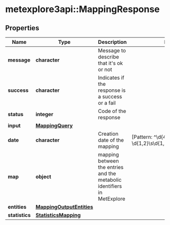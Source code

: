 # metexplore3api::MappingResponse


## Properties
Name | Type | Description | Notes
------------ | ------------- | ------------- | -------------
**message** | **character** | Message to describe that it&#39;s ok or not | 
**success** | **character** | Indicates if the response is a success or a fail | 
**status** | **integer** | Code of the response | 
**input** | [**MappingQuery**](MappingQuery.md) |  | 
**date** | **character** | Creation date of the mapping | [Pattern: ^\\d{4}-\\d{1,2}-\\d{1,2}\\s\\d{1,2}:\\d{1,2}:\\d{1,2}$] 
**map** | **object** | mapping between the entries and the metabolic identifiers in MetExplore | 
**entities** | [**MappingOutputEntities**](MappingOutput_entities.md) |  | 
**statistics** | [**StatisticsMapping**](StatisticsMapping.md) |  | 


